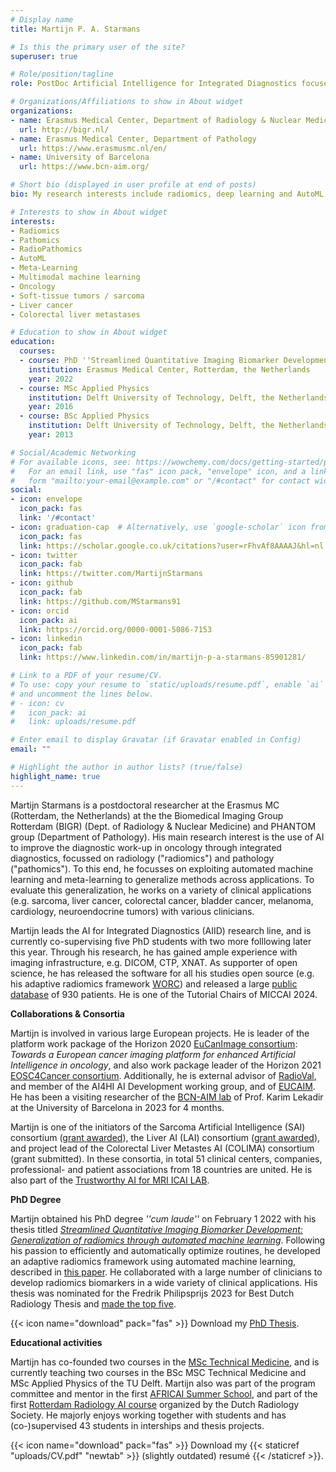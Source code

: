 ```yaml
---
# Display name
title: Martijn P. A. Starmans

# Is this the primary user of the site?
superuser: true

# Role/position/tagline
role: PostDoc Artificial Intelligence for Integrated Diagnostics focused on Medical Imaging in Oncology

# Organizations/Affiliations to show in About widget
organizations:
- name: Erasmus Medical Center, Department of Radiology & Nuclear Medicine
  url: http://bigr.nl/
- name: Erasmus Medical Center, Department of Pathology
  url: https://www.erasmusmc.nl/en/
- name: University of Barcelona
  url: https://www.bcn-aim.org/

# Short bio (displayed in user profile at end of posts)
bio: My research interests include radiomics, deep learning and AutoML.

# Interests to show in About widget
interests:
- Radiomics
- Pathomics
- RadioPathomics
- AutoML
- Meta-Learning
- Multimodal machine learning
- Oncology
- Soft-tissue tumors / sarcoma
- Liver cancer
- Colorectal liver metastases

# Education to show in About widget
education:
  courses:
  - course: PhD ''Streamlined Quantitative Imaging Biomarker Development'' ("cum laude")
    institution: Erasmus Medical Center, Rotterdam, the Netherlands
    year: 2022
  - course: MSc Applied Physics
    institution: Delft University of Technology, Delft, the Netherlands
    year: 2016
  - course: BSc Applied Physics
    institution: Delft University of Technology, Delft, the Netherlands
    year: 2013

# Social/Academic Networking
# For available icons, see: https://wowchemy.com/docs/getting-started/page-builder/#icons
#   For an email link, use "fas" icon pack, "envelope" icon, and a link in the
#   form "mailto:your-email@example.com" or "/#contact" for contact widget.
social:
- icon: envelope
  icon_pack: fas
  link: '/#contact'
- icon: graduation-cap  # Alternatively, use `google-scholar` icon from `ai` icon pack
  icon_pack: fas
  link: https://scholar.google.co.uk/citations?user=rFhvAf8AAAAJ&hl=nl
- icon: twitter
  icon_pack: fab
  link: https://twitter.com/MartijnStarmans
- icon: github
  icon_pack: fab
  link: https://github.com/MStarmans91
- icon: orcid
  icon_pack: ai
  link: https://orcid.org/0000-0001-5086-7153
- icon: linkedin
  icon_pack: fab
  link: https://www.linkedin.com/in/martijn-p-a-starmans-85901281/

# Link to a PDF of your resume/CV.
# To use: copy your resume to `static/uploads/resume.pdf`, enable `ai` icons in `params.toml`,
# and uncomment the lines below.
# - icon: cv
#   icon_pack: ai
#   link: uploads/resume.pdf

# Enter email to display Gravatar (if Gravatar enabled in Config)
email: ""

# Highlight the author in author lists? (true/false)
highlight_name: true
---
```


Martijn Starmans is a postdoctoral researcher at the Erasmus MC (Rotterdam, the Netherlands) at the the Biomedical Imaging Group Rotterdam (BIGR) (Dept. of Radiology & Nuclear Medicine) and PHANTOM group (Department of Pathology). His main research interest is the use of AI to improve the diagnostic work-up in oncology through integrated diagnostics, focussed on radiology ("radiomics") and pathology ("pathomics"). To this end, he focusses on exploiting automated machine learning and meta-learning to generalize methods across applications. To evaluate this generalization, he works on a variety of clinical applications (e.g. sarcoma, liver cancer, colorectal cancer, bladder cancer, melanoma, cardiology, neuroendocrine tumors) with various clinicians. 

Martijn leads the AI for Integrated Diagnostics (AIID) research line, and is currently co-supervising five PhD students with two more folllowing later this year. Through his research, he has gained ample experience with imaging infrastructure, e.g. DICOM, CTP, XNAT. As supporter of open science, he has released the software for all his studies open source (e.g. his  adaptive radiomics framework [WORC](https://github.com/MStarmans91/WORC)) and released a large [public database](https://doi.org/10.1101/2021.08.19.21262238) of 930 patients. He is one of the Tutorial Chairs of MICCAI 2024. 

**Collaborations & Consortia**

Martijn is involved in various large European projects. He is leader of the platform work package of the Horizon 2020 [EuCanImage consortium](https://eucanimage.eu/): *Towards a European cancer imaging platform for enhanced Artificial Intelligence in oncology*, and also work package leader of the  Horizon 2021 [EOSC4Cancer consortium](https://EOSC4Cancer.eu/). Additionally, he is external advisor of [RadioVal](https://radioval.eu/), and member of the AI4HI AI Development working group, and of [EUCAIM](https://EUCAIM.eu/). He has been a visiting researcher of the [BCN-AIM lab](https://www.bcn-aim.org/) of Prof. Karim Lekadir at the University of Barcelona in 2023 for 4 months.

Martijn is one of the initiators of the Sarcoma Artificial Intelligence (SAI) consortium ([grant awarded](https://www.hanarthfonds.nl/en/stefan-klein)), the Liver AI (LAI) consortium ([grant awarded](https://www.nwo.nl/en/news/seven-application-oriented-projects-can-start-through-open-technology-programme)), and project lead of the Colorectal Liver Metastes AI (COLIMA) consortium (grant submitted). In these consortia, in total 51 clinical centers, companies, professional- and patient associations from 18 countries are united. He is also part of the [Trustworthy AI for MRI ICAI LAB](https://icai.ai/icai-labs/trustworthy-ai-for-mri/).

**PhD Degree**

Martijn obtained his PhD degree *''cum laude''* on February 1 2022 with his thesis titled *[Streamlined Quantitative Imaging Biomarker Development: Generalization of radiomics through automated machine learning](https://repub.eur.nl/pub/137089/thesis-MPA-Starmans-embargo-version-61c5831509bd6.pdf)*. Following his passion to efficiently and automatically optimize routines, he developed an adaptive radiomics framework using automated machine learning, described in [this paper](https://arxiv.org/pdf/2108.08618.pdf). He collaborated with a large number of clinicians to develop radiomics biomarkers in a wide variety of clinical applications. His thesis was nominated for the Fredrik Philipsprijs 2023 for Best Dutch Radiology Thesis and [made the top five](https://radiologen.nl/system/files/bestanden/publicaties/nvvr_mr_28.1_web_pag_17.pdf).

{{< icon name="download" pack="fas" >}} Download my [PhD Thesis](https://repub.eur.nl/pub/137089/thesis-MPA-Starmans-embargo-version-61c5831509bd6.pdf).

**Educational activities**

Martijn has co-founded two courses in the [MSc Technical Medicine](https://www.tudelft.nl/onderwijs/opleidingen/masters/technical-medicine/msc-technical-medicine), and is currently teaching two courses in the BSc MSC Technical Medicine and MSc Applied Physics of the TU Delft. Martijn also was part of the program committee and mentor in the first [AFRICAI Summer School](https://africai.org/summer-school/), and part of the first [Rotterdam Radiology AI course](https://www.rrai.nl/) organized by the Dutch Radiology Society. He majorly enjoys working together with students and has (co-)supervised 43 students in interships and thesis projects.

{{< icon name="download" pack="fas" >}} Download my {{< staticref "uploads/CV.pdf" "newtab" >}} (slightly outdated) resumé {{< /staticref >}}.
